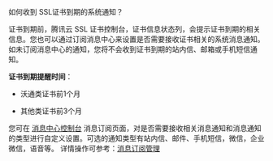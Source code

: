 如何收到 SSL证书到期的系统通知？

证书到期前，腾讯云 SSL 证书控制台，证书信息状态列，会提示证书到期的相关信息。您也可以通过订阅消息中心来设置是否需要接收证书相关的系统消息通知。如未订阅消息中心的通知，您将不会收到证书到期的站内信、邮箱或手机短信通知。

**证书到期提醒时间**：

- 沃通类证书前1个月

- 其他类证书前3个月



您可在 [消息中心控制台](https://console.cloud.tencent.com/message/subscription) 消息订阅页面，对是否需要接收相关消息通知和消息通知的类型进行自定义设置。可选的通知类型有站内信、邮件、手机短信，微信，企业微信，语音等。
详情操作可参考：[消息订阅管理](https://cloud.tencent.com/document/product/567/43476)